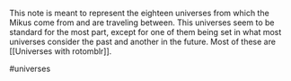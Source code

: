 This note is meant to represent the eighteen universes from which the Mikus come from and are traveling between. This universes seem to be standard for the most part, except for one of them being set in what most universes consider the past and another in the future. Most of these are [[Universes with rotomblr]].

#universes 